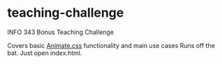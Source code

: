 # teaching-challenge
INFO 343 Bonus Teaching Challenge

Covers basic [Animate.css](https://daneden.github.io/animate.css/) functionality and main use cases
Runs off the bat. Just open index.html.
